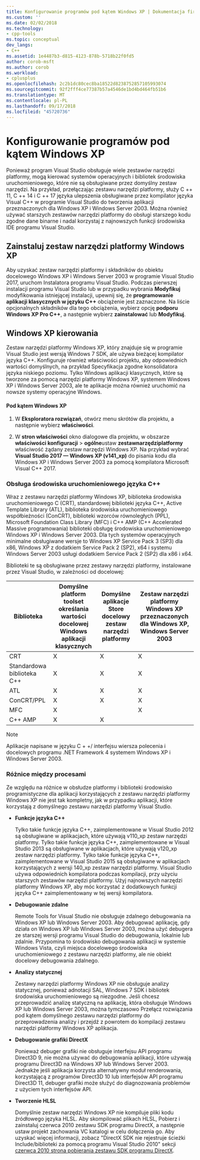 ```yaml
---
title: Konfigurowanie programów pod kątem Windows XP | Dokumentacja firmy Microsoft
ms.custom: ''
ms.date: 02/02/2018
ms.technology:
- cpp-tools
ms.topic: conceptual
dev_langs:
- C++
ms.assetid: 1e4487b3-d815-4123-878b-5718b22f0fd5
author: corob-msft
ms.author: corob
ms.workload:
- cplusplus
ms.openlocfilehash: 2c2b1dc80cec8ba18522d8238752857105993074
ms.sourcegitcommit: 92f2fff4ce77387b57a4546de1bd4bd464fb51b6
ms.translationtype: MT
ms.contentlocale: pl-PL
ms.lasthandoff: 09/17/2018
ms.locfileid: "45720736"
---
```

# <a name="configuring-programs-for-windows-xp"></a>Konfigurowanie programów pod kątem Windows XP

Ponieważ program Visual Studio obsługuje wiele zestawów narzędzi platformy, mogą kierować systemów operacyjnych i bibliotek środowiska uruchomieniowego, które nie są obsługiwane przez domyślny zestaw narzędzi. Na przykład, przełączając zestawu narzędzi platformy, służy C ++ 11, C ++ 14 i C ++ 17 języka ulepszenia obsługiwane przez kompilator języka Visual C++ w programie Visual Studio do tworzenia aplikacji przeznaczonych dla Windows XP i Windows Server 2003. Można również używać starszych zestawów narzędzi platformy do obsługi starszego kodu zgodne dane binarne i nadal korzystaj z najnowszych funkcji środowiska IDE programu Visual Studio.

## <a name="install-the-windows-xp-platform-toolset"></a>Zainstaluj zestaw narzędzi platformy Windows XP

Aby uzyskać zestaw narzędzi platformy i składników do obiektu docelowego Windows XP i Windows Server 2003 w programie Visual Studio 2017, uruchom Instalatora programu Visual Studio. Podczas pierwszej instalacji programu Visual Studio lub w przypadku wybrania **Modyfikuj** modyfikowania istniejącej instalacji, upewnij się, że **programowanie aplikacji klasycznych w języku C++** obciążenie jest zaznaczone. Na liście opcjonalnych składników dla tego obciążenia, wybierz opcję **podporu Windows XP Pro C++**, a następnie wybierz **zainstalować** lub **Modyfikuj**.

## <a name="windows-xp-targeting-experience"></a>Windows XP kierowania

Zestaw narzędzi platformy Windows XP, który znajduje się w programie Visual Studio jest wersją Windows 7 SDK, ale używa bieżącej kompilator języka C++. Konfiguruje również właściwości projektu, aby odpowiednich wartości domyślnych, na przykład Specyfikacja zgodne konsolidatora języka niskiego poziomu. Tylko Windows aplikacji klasycznych, które są tworzone za pomocą narzędzi platformy Windows XP, systemem Windows XP i Windows Server 2003, ale te aplikacje można również uruchomić na nowsze systemy operacyjne Windows.

#### <a name="to-target-windows-xp"></a>Pod kątem Windows XP

1. W **Eksploratora rozwiązań**, otwórz menu skrótów dla projektu, a następnie wybierz **właściwości**.

1. W **stron właściwości** okno dialogowe dla projektu, w obszarze **właściwości konfiguracji** > **ogólne**ustaw **zestawnarzędziplatformy** właściwość żądany zestaw narzędzi Windows XP. Na przykład wybrać **Visual Studio 2017 — Windows XP (v141_xp)** do pisania kodu dla Windows XP i Windows Server 2003 za pomocą kompilatora Microsoft Visual C++ 2017.

### <a name="c-runtime-support"></a>Obsługa środowiska uruchomieniowego języka C++

Wraz z zestawu narzędzi platformy Windows XP, biblioteka środowiska uruchomieniowego C (CRT), standardowej biblioteki języka C++, Active Template Library (ATL), biblioteka środowiska uruchomieniowego współbieżności (ConCRT), biblioteki wzorców równoległych (PPL), Microsoft Foundation Class Library (MFC) i C++ AMP (C++ Accelerated Massive programowania) biblioteki obsługę środowiska uruchomieniowego Windows XP i Windows Server 2003. Dla tych systemów operacyjnych minimalne obsługiwane wersje to Windows XP Service Pack 3 (SP3) dla x86, Windows XP z dodatkiem Service Pack 2 (SP2), x64 i systemu Windows Server 2003 usługi dodatkiem Service Pack 2 (SP2) dla x86 i x64.

Biblioteki te są obsługiwane przez zestawy narzędzi platformy, instalowane przez Visual Studio, w zależności od docelowej:

|Biblioteka|Domyślne platform toolset określania wartości docelowej Windows aplikacji klasycznych|Domyślne aplikacje Store docelowy zestaw narzędzi platformy|Zestaw narzędzi platformy Windows XP przeznaczonych dla Windows XP, Windows Server 2003|
|---|---|---|---|
|CRT|X|X|X|
|Standardowa biblioteka C++|X|X|X|
|ATL|X|X|X|
|ConCRT/PPL|X|X|X|
|MFC|X||X|
|C++ AMP|X|X||

> [!NOTE]
> Aplikacje napisane w języku C + +/ interfejsu wiersza polecenia i docelowych programu .NET Framework 4 systemem Windows XP i Windows Server 2003.

### <a name="differences-between-the-toolsets"></a>Różnice między procesami

Ze względu na różnice w obsłudze platformy i biblioteki środowisko programistyczne dla aplikacji korzystających z zestawu narzędzi platformy Windows XP nie jest tak kompletny, jak w przypadku aplikacji, które korzystają z domyślnego zestawu narzędzi platformy Visual Studio.

- **Funkcje języka C++**

   Tylko takie funkcje języka C++, zaimplementowane w Visual Studio 2012 są obsługiwane w aplikacjach, które używają v110\_xp zestaw narzędzi platformy. Tylko takie funkcje języka C++, zaimplementowane w Visual Studio 2013 są obsługiwane w aplikacjach, które używają v120\_xp zestaw narzędzi platformy. Tylko takie funkcje języka C++, zaimplementowane w Visual Studio 2015 są obsługiwane w aplikacjach korzystających z wersji 140\_xp zestaw narzędzi platformy. Visual Studio używa odpowiednich kompilatora podczas kompilacji, przy użyciu starszych zestawów narzędzi platformy. Użyj najnowszych narzędzi platformy Windows XP, aby móc korzystać z dodatkowych funkcji języka C++ zaimplementowany w tej wersji kompilatora.

- **Debugowanie zdalne**

   Remote Tools for Visual Studio nie obsługuje zdalnego debugowania na Windows XP lub Windows Server 2003. Aby debugować aplikację, gdy działa on Windows XP lub Windows Server 2003, można użyć debugera ze starszej wersji programu Visual Studio do debugowania, lokalnie lub zdalnie. Przypomina to środowisko debugowania aplikacji w systemie Windows Vista, czyli miejsca docelowego środowiska uruchomieniowego z zestawu narzędzi platformy, ale nie obiekt docelowy debugowania zdalnego.

- **Analizy statycznej**

   Zestawy narzędzi platformy Windows XP nie obsługuje analizy statycznej, ponieważ adnotacji SAL, Windows 7 SDK i bibliotek środowiska uruchomieniowego są niezgodne. Jeśli chcesz przeprowadzić analizę statyczną na aplikację, która obsługuje Windows XP lub Windows Server 2003, można tymczasowo Przełącz rozwiązania pod kątem domyślnego zestawu narzędzi platformy do przeprowadzenia analizy i przejdź z powrotem do kompilacji zestawu narzędzi platformy Windows XP aplikacja.

- **Debugowanie grafiki DirectX**

   Ponieważ debuger grafiki nie obsługuje interfejsu API programu Direct3D 9, nie można używać do debugowania aplikacji, które używają programu Direct3D na Windows XP lub Windows Server 2003. Jednakże jeśli aplikacja korzysta alternatywny moduł renderowania, korzystającą z programów Direct3D 10 lub interfejsów API programu Direct3D 11, debuger grafiki może służyć do diagnozowania problemów z użyciem tych interfejsów API.

- **Tworzenie HLSL**

   Domyślnie zestaw narzędzi Windows XP nie kompiluje pliki kodu źródłowego języka HLSL. Aby skompilować plikach HLSL, Pobierz i zainstaluj czerwca 2010 zestawu SDK programu DirectX, a następnie ustaw projekt zachowania VC katalogi w celu dołączenia go. Aby uzyskać więcej informacji, zobacz "DirectX SDK nie rejestruje ścieżki Include/biblioteki za pomocą programu Visual Studio 2010" sekcji [czerwca 2010 strona pobierania zestawu SDK programu DirectX](http://www.microsoft.com/download/details.aspx?displaylang=en&id=6812).
